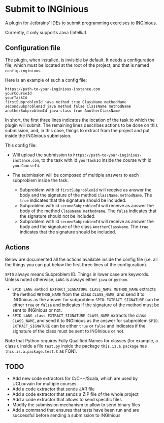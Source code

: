 Submit to INGInious
===================

A plugin for Jetbrains' IDEs to submit programming exercises to [INGInious](https://github.com/UCL-INGI/INGInious).

Currently, it only supports Java (IntelliJ).

Configuration file
------------------

The plugin, when installed, is invisible by default.
It needs a configuration file, which must be located at the root of the project, 
and that is named `config.inginious`.

Here is an example of such a config file:
```
https://path-to-your-inginious-instance.com
yourCourseId
yourTaskId
firstSubproblemId java method true ClassName methodName
secondSubproblemId java method false ClassName methodName
anotherSubproblemId java class true AnotherClassName
```

In short, the first three lines indicates the location of the task to which the plugin will submit.
The remaining lines describes actions to be done on this submission, and, in this case, things to extract from the project
and put inside the INGInious submission.

This config file:

- Will upload the submission to `https://path-to-your-inginious-instance.com`, 
to the task with id `yourTaskId` inside the course with id `yourCourseId`.
- The submission will be composed of multiple answers to each subproblem inside the task:

  - Subproblem with id `firstSubproblemId` will receive as answer the body and the signature of the method `ClassName.methodName`.
    The `true` indicates that the signature should be included.
  - Subproblem with id `secondSubproblemId` will receive as answer the body of the method `ClassName.methodName`.
    The `false` indicates that the signature should not be included.
  - Subproblem with id `secondSubproblemId` will receive as answer the body and the signature of the class `AnotherClassName`.
    The `true` indicates that the signature should be included.

Actions
-------

Below are documented all the actions available inside the config file 
(i.e. all the things you can put below the first three lines of the configuration).

`SPID` always means Subproblem ID. Things in lower case are keywords. 
Unless noted otherwise, `LANG` is always either `java` or `python`. 

- `SPID LANG method EXTRACT_SIGNATURE CLASS_NAME METHOD_NAME` extracts the method `METHOD_NAME` from the class `CLASS_NAME`,
  and send it to INGInious as the answer for subproblem `SPID`. 
  `EXTRACT_SIGNATURE` can be either `true` or `false` and indicates if the signature of the method 
  must be sent to INGInious or not.
- `SPID LANG class EXTRACT_SIGNATURE CLASS_NAME` extracts the class `CLASS_NAME`,
  and send it to INGInious as the answer for subproblem `SPID`. 
  `EXTRACT_SIGNATURE` can be either `true` or `false` and indicates if the signature of the class 
  must be sent to INGInious or not.
  
Note that Python requires Fully Qualified Names for classes (for example, a class `C` inside a file 
`test.py` inside the package `this.is.a.package` has `this.is.a.package.test.C` as FQN).

TODO
----

- Add new code extractors for C/C++/Scala, which are used by UCLouvain for multiple courses.
- Add a code extractor that sends JAR file
- Add a code extractor that sends a ZIP file of the whole project
- Add a code extractor that allows to send specific files
- Modify the submission mechanism to allow to send binary files
- Add a command that ensures that tests have been run and are successful before sending a submission to INGInious
